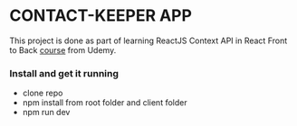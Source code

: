 # CONTACT-KEEPER APP

This project is done as part of learning ReactJS Context API in React Front to Back [course](https://www.udemy.com/course/modern-react-front-to-back/) from Udemy.

### Install and get it running

- clone repo
- npm install from root folder and client folder
- npm run dev

